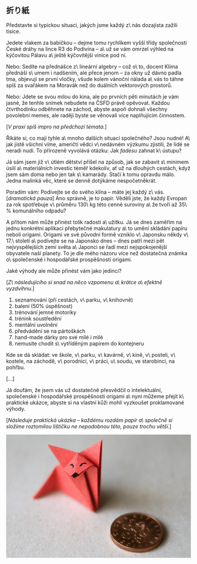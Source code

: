 ## 折り紙

Představte si typickou situaci, jakých jsme každý z\ nás dozajista zažili tisíce.

Jedete vlakem za babičkou – dejme tomu rychlíkem vyšší třídy společnosti České dráhy
na lince R3 do Podivína – a\ už se vám omrzel výhled na kýčovitou Pálavu a\ ještě
kýčovitější vinice pod ní.

Nebo: Sedíte na přednášce z\ lineární algebry – což o\ to, docent Klíma přednáší
s\ umem i nadšením, ale přece jenom – za okny už dávno padla tma, objevují se první
vločky, všude kolem vánoční nálada a\ vás to táhne spíš za svařákem na Moravák než do
duálních vektorových prostorů.

Nebo: Jdete se svou milou do kina, ale po prvních pěti minutách je vám jasné, že
tenhle snímek nebudete na ČSFD právě opěvovat. Každou čtvrthodinku odběhnete na
záchod, abyste aspoň dohnali všechny povolební memes, ale raději byste se věnovali
více naplňujícím činnostem.

[_V praxi spíš impro na předchozí témata._]

Říkáte si, co mají tyhle a\ mnoho dalších situací společného? Jsou nudné! A\ jak jistě
všichni víme, američtí vědci v\ nedávném výzkumu zjistili, že lidé se neradi nudí. To
přirozeně vyvolává otázku: Jak _fadesu_ zahnat k\ ústupu?

Já sám jsem již v\ útlém dětství přišel na způsob, jak se zabavit s\ minimem úsilí
a\ materiálních investic téměř kdekoliv, ať už na dlouhých cestách, když jsem sám doma
nebo jen tak s\ kamarády. Stačí k tomu opravdu málo. Jedna malinká věc, které se
denně dotýkáme nespočetněkrát.

Poradím vám: Podívejte se do svého klína – máte jej každý z\ vás. [_dramatická
pauza_] Ano správně, je to papír. Věděli jste, že každý Evropan za rok spotřebuje
v\ průměru 130\ kg této cenné suroviny a\ že tvoří až 35\ % komunálního odpadu?

A přitom nám může přinést tolik radosti a\ užitku. Já se dnes zaměřím na jednu
konkrétní aplikaci přebytečné makulatury a\ to umění skládání papíru neboli origami.
Origami ve své původní formě vzniklo v\ Japonsku někdy v\ 17.\ století a\ podívejte
se na Japonsko dnes – dnes patří mezi pět nejvyspělejších zemí světa a\ Japonci se
řadí mezi nejspokojenější obyvatele naší planety. To je dle mého názoru více než
dostatečná známka o\ společenské i hospodářské prospěšnosti origami.

Jaké výhody ale může přinést vám jako jedinci?

[_Z\ následujícího si snad na něco vzpomenu a\ krátce a\ efektně vyzdvihnu._]

1.  seznamování (při cestách, v\ parku, v\ knihovně)
1.  balení (50% úspěšnost)
1.  trénování jemné motoriky
1.  trénink soustředění
1.  mentální uvolnění
1.  předvádění se na pártoškách
1.  hand-made dárky pro své milé i milé
1.  nemusíte chodit s\ vytříděným papírem do kontejneru

Kde se dá skládat: ve škole, v\ parku, v\ kavárně, v\ kině, v\ posteli, v\ kostele,
na záchodě, v\ porodnici, v\ práci, u\ soudu, ve starobinci, na pohřbu.

[…]

Já doufám, že jsem vás už dostatečně přesvědčil o intelektuální, společenské
i hospodářské prospěšnosti origami a\ nyní můžeme přejít k\ praktické ukázce, abyste
si na vlastní kůži mohli vyzkoušet proklamované výhody.

[_Následuje praktická ukázka – každému rozdám papír a\ společně si složíme roztomilou
lištičku ne nepodobnou této, pouze trochu větší._]

![](liska.jpg)

